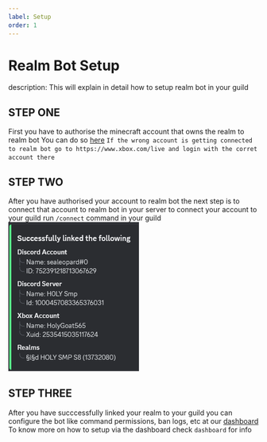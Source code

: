 ```yaml
---
label: Setup
order: 1
---
```

 
# Realm Bot Setup
description: This will explain in detail how to setup realm bot in your guild 

## STEP ONE 
 First you have to authorise the minecraft account that owns the realm to realm bot 
 You can do so [here](https://realmbot.dev/account)
 `If the wrong account is getting connected to realm bot go to https://www.xbox.com/live and login with the corret account there`
 
## STEP TWO 
  After you have authorised your account to realm bot the next step is to connect that account to realm bot in your server 
  to connect your account to your guild run `/connect` command in your guild 
  ![](/images/connect.png)

## STEP THREE
  After you have succcessfully linked your realm to your guild you can configure the bot like command permissions, ban logs, etc at our [dashboard](https://realmbot.dev)
  To know more on how to setup via the dashboard check `dashboard` for info 
